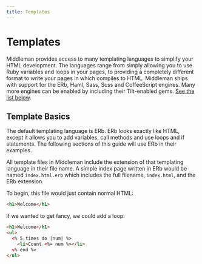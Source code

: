 ```yaml
---
title: Templates
---
```


# Templates

Middleman provides access to many templating languages to simplify your HTML
development. The languages range from simply allowing you to use Ruby variables
and loops in your pages, to providing a completely different format to write
your pages in which compiles to HTML.  Middleman ships with support for the
ERb, Haml, Sass, Scss and CoffeeScript engines. Many more engines can be
enabled by including their Tilt-enabled gems. [See the list
below](#other-templating-languages).

## Template Basics

The default templating language is ERb. ERb looks exactly like HTML, except it
allows you to add variables, call methods and use loops and if statements. The
following sections of this guide will use ERb in their examples.

All template files in Middleman include the extension of that templating
language in their file name. A simple index page written in ERb would be named
`index.html.erb` which includes the full filename, `index.html`, and the ERb
extension.

To begin, this file would just contain normal HTML:

``` html
<h1>Welcome</h1>
```

If we wanted to get fancy, we could add a loop:

``` html
<h1>Welcome</h1>
<ul>
  <% 5.times do |num| %>
    <li>Count <%= num %></li>
  <% end %>
</ul>
```

[Haml]: http://haml-lang.com/
[Slim]: http://slim-lang.com/
[Markdown]: http://daringfireball.net/projects/markdown/
[these guides are written in Markdown]: https://raw.github.com/middleman/middleman-guides/master/source/guides/basics-of-templates.html.markdown
[Frontmatter]: /basics/frontmatter/
